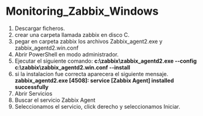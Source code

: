 # Monitoring_Zabbix_Windows

1. Descargar ficheros.
2. crear una carpeta llamada zabbix en disco C.
3. pegar en carpeta zabbix los archivos Zabbix_agent2.exe y zabbix_agentd2.win.conf
4. Abrir PowerShell en modo administrador.
5. Ejecutar el siguiente comando:  **c:\zabbix\zabbix_agentd2.exe --config c:\zabbix\zabbix_agentd2.win.conf --install**
6.  si la instalacion fue correcta aparecera el siguiente mensaje. 
  **zabbix_agentd2.exe [4508]: service [Zabbix Agent] installed successfully**
7. Abrir Servicios
8. Buscar el servicio Zabbix Agent
9. Seleccionamos el servicio, click derecho y seleccionamos Iniciar.
